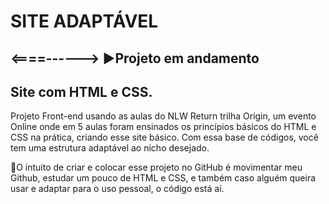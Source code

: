 # SITE ADAPTÁVEL
<h2><====------> ▶️Projeto em andamento</h2>
<h2>Site com HTML e CSS.</h2>
<p>Projeto Front-end usando as aulas do NLW Return trilha Origin, um evento Online onde em 5 aulas foram ensinados os princípios básicos do HTML e CSS na prática, criando esse site básico. Com essa base de códigos, você tem uma estrutura adaptável ao nicho desejado.</p>
<p>📌O intuito de criar e colocar esse projeto no GitHub é movimentar meu Github, estudar um pouco de HTML e CSS, e também caso alguém queira usar e adaptar para o uso pessoal, o código está aí.</p>
